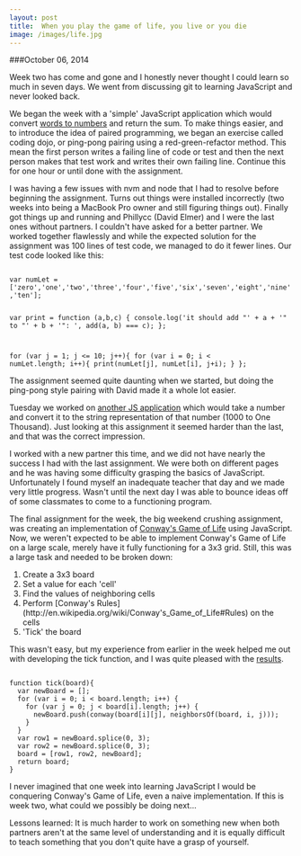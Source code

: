 ```yaml
---
layout: post
title:  When you play the game of life, you live or you die
image: /images/life.jpg
---
```


###October 06, 2014

Week two has come and gone and I honestly never thought I could learn so much in seven days. We went from discussing git to learning JavaScript and never looked back.

We began the week with a 'simple' JavaScript application which would convert [words to numbers](https://github.com/asoper29/TIY-Assignments/blob/86f9db9789e38a43a8eb7f14de4fedccf6267f08/Dojos/dojo--2014-09-30.js) and return the sum. To make things easier, and to introduce the idea of paired programming, we began an exercise called coding dojo, or ping-pong pairing using a red-green-refactor method. This mean the first person writes a failing line of code or test and then the next person makes that test work and writes their own failing line. Continue this for one hour or until done with the assignment.

I was having a few issues with nvm and node that I had to resolve before beginning the assignment. Turns out things were installed incorrectly (two weeks into being a MacBook Pro owner and still figuring things out). Finally got things up and running and Phillycc (David Elmer) and I were the last ones without partners. I couldn't have asked for a better partner. We worked together flawlessly and while the expected solution for the assignment was 100 lines of test code, we managed to do it fewer lines. Our test code looked like this:

<code>
var numLet = ['zero','one','two','three','four','five','six','seven','eight','nine','ten'];

var print = function (a,b,c) {
  console.log('it should add "' + a + '" to "' + b + '": ',
  add(a, b) === c);
};

for (var j = 1; j <= 10; j++){
  for (var i = 0; i < numLet.length; i++){
    print(numLet[j], numLet[i], j+i);
  }
};
</code>

The assignment seemed quite daunting when we started, but doing the ping-pong style pairing with David made it a whole lot easier.

Tuesday we worked on [another JS application](https://github.com/asoper29/TIY-Assignments/blob/f5188336fc0d46b907bbd3aa552dbd80b28f20fd/Dojos/dojo--2014-10-01.js) which would take a number and convert it to the string representation of that number (1000 to One Thousand). Just looking at this assignment it seemed harder than the last, and that was the correct impression.

I worked with a new partner this time, and we did not have nearly the success I had with the last assignment. We were both on different pages and he was having some difficulty grasping the basics of JavaScript. Unfortunately I found myself an inadequate teacher that day and we made very little progress. Wasn't until the next day I was able to bounce ideas off of some classmates to come to a functioning program.

The final assignment for the week, the big weekend crushing assignment, was creating an implementation of [Conway's Game of Life](http://www.emergentmind.com/game-of-life) using JavaScript. Now, we weren't expected to be able to implement Conway's Game of Life on a large scale, merely have it fully functioning for a 3x3 grid. Still, this was a large task and needed to be broken down:

<ol>
  <li>Create a 3x3 board</li>
  <li>Set a value for each 'cell'</li>
  <li>Find the values of neighboring cells</li>
  <li>Perform [Conway's Rules](http://en.wikipedia.org/wiki/Conway's_Game_of_Life#Rules) on the cells</li>
  <li>'Tick' the board</li>
</ol>

This wasn't easy, but my experience from earlier in the week helped me out with developing the tick function, and I was quite pleased with the [results](https://github.com/asoper29/TIY-Assignments/blob/ced7fae2a59dd817ad4c1fbcc608cc50ee4cdeb7/08--Conway-LITE.js).

<code>
function tick(board){
  var newBoard = [];
  for (var i = 0; i < board.length; i++) {
    for (var j = 0; j < board[i].length; j++) {
      newBoard.push(conway(board[i][j], neighborsOf(board, i, j)));
    }
  }
  var row1 = newBoard.splice(0, 3);
  var row2 = newBoard.splice(0, 3);
  board = [row1, row2, newBoard];
  return board;
}
</code>

I never imagined that one week into learning JavaScript I would be conquering Conway's Game of Life, even a naive implementation. If this is week two, what could we possibly be doing next...


Lessons learned: It is much harder to work on something new when both partners aren't at the same level of understanding and it is equally difficult to teach something that you don't quite have a grasp of yourself.
